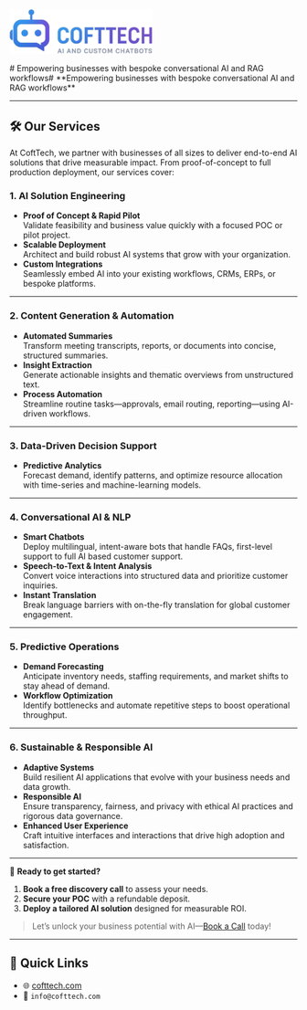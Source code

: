 <p align="left">
  <img src="assets/Cofttech_Git.png" alt="CoftTech Logo" width="250" />
</p>
<!--![CoftTech Git logo](assets/Cofttech_Git.png)-->
# Empowering businesses with bespoke conversational AI and RAG workflows# **Empowering businesses with bespoke conversational AI and RAG workflows**

<!--
---
## 📂 Featured Projects  
- **[Project A](link)** – One-line description  
- **[Project B](link)** – One-line description  
-->
---

## 🛠️ Our Services

At CoftTech, we partner with businesses of all sizes to deliver end-to-end AI solutions that drive measurable impact. From proof-of-concept to full production deployment, our services cover:

### 1. AI Solution Engineering  
- **Proof of Concept & Rapid Pilot**  
  Validate feasibility and business value quickly with a focused POC or pilot project.  
- **Scalable Deployment**  
  Architect and build robust AI systems that grow with your organization.  
- **Custom Integrations**  
  Seamlessly embed AI into your existing workflows, CRMs, ERPs, or bespoke platforms. 
---

### 2. Content Generation & Automation  
- **Automated Summaries**  
  Transform meeting transcripts, reports, or documents into concise, structured summaries.  
- **Insight Extraction**  
  Generate actionable insights and thematic overviews from unstructured text.  
- **Process Automation**  
  Streamline routine tasks—approvals, email routing, reporting—using AI-driven workflows. 
---

### 3. Data-Driven Decision Support  
- **Predictive Analytics**  
  Forecast demand, identify patterns, and optimize resource allocation with time-series and machine-learning models.  
---

### 4. Conversational AI & NLP  
- **Smart Chatbots**  
  Deploy multilingual, intent-aware bots that handle FAQs, first-level support to full AI based customer support.  
- **Speech-to-Text & Intent Analysis**  
  Convert voice interactions into structured data and prioritize customer inquiries.  
- **Instant Translation**  
  Break language barriers with on-the-fly translation for global customer engagement.
---

### 5. Predictive Operations  
- **Demand Forecasting**  
  Anticipate inventory needs, staffing requirements, and market shifts to stay ahead of demand.  
- **Workflow Optimization**  
  Identify bottlenecks and automate repetitive steps to boost operational throughput.
---

### 6. Sustainable & Responsible AI  
- **Adaptive Systems**  
  Build resilient AI applications that evolve with your business needs and data growth.  
- **Responsible AI**  
  Ensure transparency, fairness, and privacy with ethical AI practices and rigorous data governance.  
- **Enhanced User Experience**  
  Craft intuitive interfaces and interactions that drive high adoption and satisfaction.
---

🔗 **Ready to get started?**  
1. **Book a free discovery call** to assess your needs.  
2. **Secure your POC** with a refundable deposit.  
3. **Deploy a tailored AI solution** designed for measurable ROI.  

> Let’s unlock your business potential with AI—[Book a Call](https://docs.google.com/forms/d/e/1FAIpQLScn-NvCh86FrHk-cCw26P7r2-3lC9tEzSyDDl0ujthTPkn25Q/viewform) today!  
 

---
## 🔗 Quick Links  
- 🌐 [cofttech.com](https://cofttech.com)  
- 📧 `info@cofttech.com`  
<!--
- 💼 [Upwork profile](your-upwork-link)  
-->
